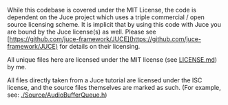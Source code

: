 While this codebase is covered under the MIT License, the code is dependent on the Juce project which uses a triple commercial / open source licensing scheme.  It is implicit that by using this code with Juce you are bound by the Juce license(s) as well.  Please see [https://github.com/juce-framework/JUCE](https://github.com/juce-framework/JUCE) for details on their licensing.

All unique files here are licensed under the MIT license (see [LICENSE.md](LICENSE.md)) by me.

All files directly taken from a Juce tutorial are licensed under the ISC license, and the source files themselves are marked as such.  (For example, see:  [./Source/AudioBufferQueue.h](./Source/AudioBufferQueue.h))



